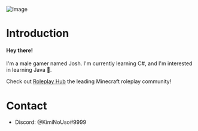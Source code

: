 ![Image](https://i.imgur.com/5SR1VSs.png)
# Introduction
#### Hey there!

I'm a male gamer named Josh. I'm currently learning C#, and I'm interested in learning Java 🤯.

Check out [Roleplay Hub](https://roleplayhub.net/) the leading Minecraft roleplay community!
     
# Contact
  - Discord: @KimiNoUso#9999
